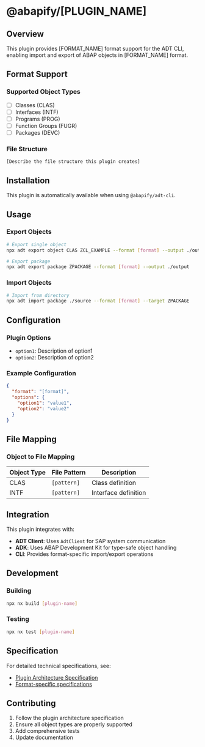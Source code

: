 # @abapify/[PLUGIN_NAME]

## Overview

This plugin provides [FORMAT_NAME] format support for the ADT CLI, enabling import and export of ABAP objects in [FORMAT_NAME] format.

## Format Support

### Supported Object Types

- [ ] Classes (CLAS)
- [ ] Interfaces (INTF)
- [ ] Programs (PROG)
- [ ] Function Groups (FUGR)
- [ ] Packages (DEVC)

### File Structure

```
[Describe the file structure this plugin creates]
```

## Installation

This plugin is automatically available when using `@abapify/adt-cli`.

## Usage

### Export Objects

```bash
# Export single object
npx adt export object CLAS ZCL_EXAMPLE --format [format] --output ./output

# Export package
npx adt export package ZPACKAGE --format [format] --output ./output
```

### Import Objects

```bash
# Import from directory
npx adt import package ./source --format [format] --target ZPACKAGE
```

## Configuration

### Plugin Options

- `option1`: Description of option1
- `option2`: Description of option2

### Example Configuration

```json
{
  "format": "[format]",
  "options": {
    "option1": "value1",
    "option2": "value2"
  }
}
```

## File Mapping

### Object to File Mapping

| Object Type | File Pattern | Description          |
| ----------- | ------------ | -------------------- |
| CLAS        | `[pattern]`  | Class definition     |
| INTF        | `[pattern]`  | Interface definition |

## Integration

This plugin integrates with:

- **ADT Client**: Uses `AdtClient` for SAP system communication
- **ADK**: Uses ABAP Development Kit for type-safe object handling
- **CLI**: Provides format-specific import/export operations

## Development

### Building

```bash
npx nx build [plugin-name]
```

### Testing

```bash
npx nx test [plugin-name]
```

## Specification

For detailed technical specifications, see:

- [Plugin Architecture Specification](../../docs/specs/adt-cli/plugin-architecture.md)
- [Format-specific specifications](../../docs/specs/[format]/)

## Contributing

1. Follow the plugin architecture specification
2. Ensure all object types are properly supported
3. Add comprehensive tests
4. Update documentation
